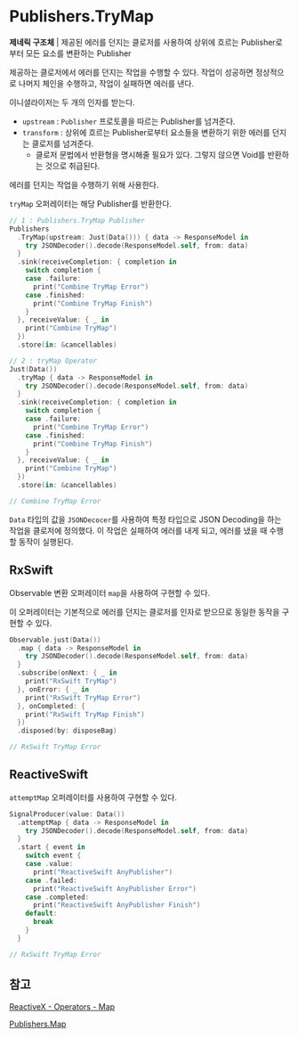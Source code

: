 # Publishers.TryMap

**제네릭 구조체** | 제공된 에러를 던지는 클로저를 사용하여 상위에 흐르는 Publisher로부터 모든 요소를 변환하는 Publisher

제공하는 클로저에서 에러를 던지는 작업을 수행할 수 있다. 작업이 성공하면 정상적으로 나머지 체인을 수행하고, 작업이 실패하면 에러를 낸다.

이니셜라이저는 두 개의 인자를 받는다.

- `upstream` : `Publisher` 프로토콜을 따르는 Publisher를 넘겨준다.
- `transform` : 상위에 흐르는 Publisher로부터 요소들을 변환하기 위한 에러를 던지는 클로저를 넘겨준다.
  - 클로저 문법에서 반환형을 명시해줄 필요가 있다. 그렇지 않으면 Void를 반환하는 것으로 취급된다.

에러를 던지는 작업을 수행하기 위해 사용한다.

`tryMap` 오퍼레이터는 해당 Publisher를 반환한다.

```swift
// 1 : Publishers.TryMap Publisher
Publishers
  .TryMap(upstream: Just(Data())) { data -> ResponseModel in
    try JSONDecoder().decode(ResponseModel.self, from: data)  
  }
  .sink(receiveCompletion: { completion in
    switch completion {
    case .failure:
      print("Combine TryMap Error")
    case .finished:
      print("Combine TryMap Finish")
    }
  }, receiveValue: { _ in
    print("Combine TryMap")
  })
  .store(in: &cancellables)

// 2 : tryMap Operator
Just(Data())
  .tryMap { data -> ResponseModel in
    try JSONDecoder().decode(ResponseModel.self, from: data)
  }
  .sink(receiveCompletion: { completion in
    switch completion {
    case .failure:
      print("Combine TryMap Error")
    case .finished:
      print("Combine TryMap Finish")
    }
  }, receiveValue: { _ in
    print("Combine TryMap")
  })
  .store(in: &cancellables)

// Combine TryMap Error
```

`Data` 타입의 값을 `JSONDecocer`를 사용하여 특정 타입으로 JSON Decoding을 하는 작업을 클로저에 정의했다. 이 작업은 실패하여 에러를 내게 되고, 에러를 냈을 때 수행할 동작이 실행된다.

## RxSwift

Observable 변환 오퍼레이터 `map`을 사용하여 구현할 수 있다. 

이 오퍼레이터는 기본적으로 에러를 던지는 클로저를 인자로 받으므로 동일한 동작을 구현할 수 있다.

```swift
Observable.just(Data())
  .map { data -> ResponseModel in
    try JSONDecoder().decode(ResponseModel.self, from: data)
  }
  .subscribe(onNext: { _ in
    print("RxSwift TryMap")
  }, onError: { _ in
    print("RxSwift TryMap Error")
  }, onCompleted: {
    print("RxSwift TryMap Finish")
  })
  .disposed(by: disposeBag)

// RxSwift TryMap Error
```

## ReactiveSwift

`attemptMap` 오퍼레이터를 사용하여 구현할 수 있다.

```swift
SignalProducer(value: Data())
  .attemptMap { data -> ResponseModel in
    try JSONDecoder().decode(ResponseModel.self, from: data)
  }
  .start { event in
    switch event {
    case .value:
      print("ReactiveSwift AnyPublisher")
    case .failed:
      print("ReactiveSwift AnyPublisher Error")
    case .completed:
      print("ReactiveSwift AnyPublisher Finish")
    default:
      break
    }
  }

// RxSwift TryMap Error
```

## 참고

[ReactiveX - Operators - Map](http://reactivex.io/documentation/operators/map.html)

[Publishers.Map](./Map.md)